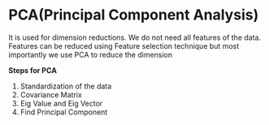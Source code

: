 # PCA(Principal Component Analysis)

It is used for dimension reductions. We do not need all features of the data. Features can be reduced using Feature selection technique
but most importantly we use PCA to reduce the dimension

**Steps for PCA**
1. Standardization of the data
2. Covariance Matrix
3. Eig Value and Eig Vector
4. Find Principal Component
